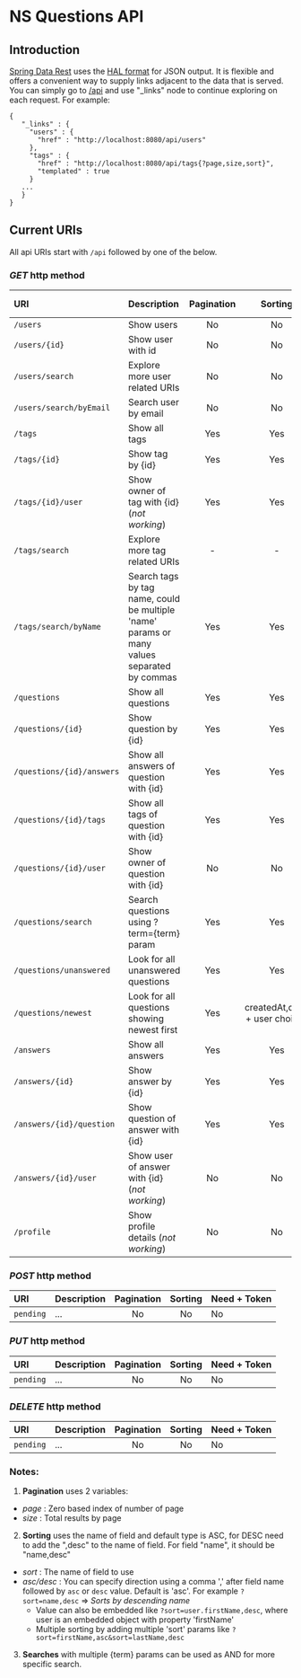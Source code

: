 # NS Questions API

## Introduction
[Spring Data Rest](https://spring.io/guides/gs/accessing-data-rest/) uses the [HAL format](http://stateless.co/hal_specification.html) for JSON output. It is flexible and offers a convenient way to supply links adjacent to the data that is served. You can simply go to [/api](http://localhost:8080/api/) and use "_links" node to continue exploring on each request.
For example:
```
{
   "_links" : {
     "users" : {
       "href" : "http://localhost:8080/api/users"
     },
     "tags" : {
       "href" : "http://localhost:8080/api/tags{?page,size,sort}",
       "templated" : true
     }
   ...
   }
}
```

## Current URIs

All api URIs start with `/api` followed by one of the below.

### _GET_ http method
| URI | Description | Pagination | Sorting | + Params |
|:--- |:----------- |:----------:|:-------:|:------------ |
| `/users` | Show users | No | No | - |
| `/users/{id}` | Show user with id | No | No | `id` |
| `/users/search` | Explore more user related URIs | No | No | `id` |
| `/users/search/byEmail` | Search user by email | No | No | `q`  |
| `/tags` | Show all tags | Yes | Yes | - |
| `/tags/{id}` | Show tag by {id} | Yes | Yes | `id` |
| `/tags/{id}/user` | Show owner of tag with {id} (_not working_)| Yes | Yes | `id` |
| `/tags/search` | Explore more tag related URIs| - | - | - |
| `/tags/search/byName` | Search tags by tag name, could be multiple 'name' params or many values separated by commas | Yes | Yes | `name` |
| `/questions` | Show all questions | Yes | Yes | - |
| `/questions/{id}` | Show question by {id} | Yes | Yes | `id` |
| `/questions/{id}/answers` | Show all answers of question with {id} | Yes | Yes | `id` |
| `/questions/{id}/tags` | Show all tags of question with {id} | Yes | Yes | `id` |
| `/questions/{id}/user` | Show owner of question with {id} | No | No | `id` |
| `/questions/search` | Search questions using ?term={term} param| Yes | Yes | `term` |
| `/questions/unanswered` | Look for all unanswered questions| Yes | Yes | - |
| `/questions/newest` | Look for all questions showing newest first| Yes | createdAt,desc + user choices | - |
| `/answers` | Show all answers | Yes | Yes | - |
| `/answers/{id}` | Show answer by {id} | Yes | Yes | `id` |
| `/answers/{id}/question` | Show question of answer with {id} | Yes | Yes | `id` |
| `/answers/{id}/user` | Show user of answer with {id} (_not working_) | No | No | `id` |
| `/profile` | Show profile details (_not working_) | No | No | - |

### _POST_ http method
| URI | Description | Pagination | Sorting | Need + Token |
|:--- |:----------- |:----------:|:-------:|:------------ |
| `pending` | ... | No | No | No |

### _PUT_ http method
| URI | Description | Pagination | Sorting | Need + Token |
|:--- |:----------- |:----------:|:-------:|:------------ |
| `pending` | ... | No | No | No |

### _DELETE_ http method
| URI | Description | Pagination | Sorting | Need + Token |
|:--- |:----------- |:----------:|:-------:|:------------ |
| `pending` | ... | No | No | No |

### Notes:
1. **Pagination** uses 2 variables:
  + _page_ : Zero based index of number of page
  + _size_ : Total results by page
2. **Sorting** uses the name of field and default type is ASC, for DESC need to add the ",desc" to the name of field. For field "name", it should be "name,desc"
  + _sort_ : The name of field to use
  + _asc/desc_ : You can specify direction using a comma ',' after field name followed by `asc` or `desc` value.  Default is 'asc'.  For example `?sort=name,desc` => _Sorts by descending name_
    + Value can also be embedded like `?sort=user.firstName,desc`, where user is an embedded object with property 'firstName'
    + Multiple sorting by adding multiple 'sort' params like `?sort=firstName,asc&sort=lastName,desc`
3. **Searches** with multiple {term} params can be used as AND for more specific search.
